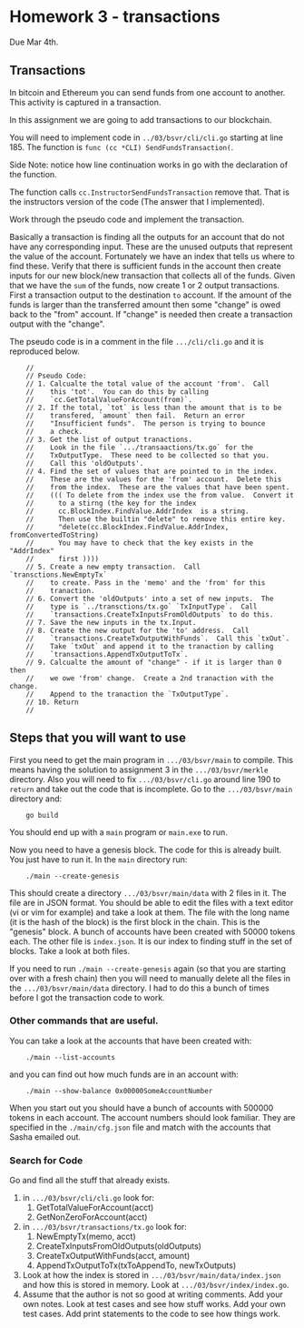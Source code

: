# Homework 3 - transactions

Due Mar 4th.

Transactions
-------------------------------


In bitcoin and Ethereum you can send funds from one account to another.
This activity is captured in a transaction.

In this assignment we are going to add transactions to our blockchain.

You will need to implement code in `../03/bsvr/cli/cli.go` starting at
line 185.  The function is `func (cc *CLI) SendFundsTransaction(`.

Side Note: notice how line continuation works in go with the
declaration of the function.

The function calls
`cc.InstructorSendFundsTransaction` remove that. That is the 
instructors version of the code (The answer that I implemented).

Work through the pseudo code and implement the transaction.

Basically a transaction is finding all the outputs for an account
that do not have any corresponding  input.  These are the unused
outputs that represent the value of the account.   Fortunately
we have an index that tells us where to find these.  Verify that
there is sufficient funds in the account then create inputs for
our new block/new transaction that collects all of the funds.
Given that we have the `sum` of the funds, now create 1 or 2
output transactions.  First a transaction output to the destination
`to` account.  If the amount of the funds is larger than the
transferred amount then some "change" is owed back to the "from"
account.  If "change" is needed then create a transaction output
with the "change".

The pseudo code is in a comment in the file `.../cli/cli.go` and it
is reproduced below.

```
	//
	// Pseudo Code:
	// 1. Calcualte the total value of the account 'from'.  Call
	//    this 'tot'.  You can do this by calling
	//    `cc.GetTotalValueForAccount(from)`.
	// 2. If the total, `tot` is less than the amount that is to be
	//    transfered, `amount` then fail.  Return an error
	//	  "Insufficient funds".  The person is trying to bounce
	//    a check.
	// 3. Get the list of output tranactions.
	//    Look in the file `.../transaactions/tx.go` for the
	//    TxOutputType.  These need to be collected so that you.
	//    Call this 'oldOutputs'.
	// 4. Find the set of values that are pointed to in the index. 
	//    These are the values for the 'from' account.  Delete this
	//    from the index.  These are the values that have been spent.
	//    ((( To delete from the index use the from value.  Convert it
	//		to a stirng (the key for the index
	//		cc.BlockIndex.FindValue.AddrIndex  is a string.
	//		Then use the builtin "delete" to remove this entire key.
	//		"delete(cc.BlockIndex.FindValue.AddrIndex, fromConvertedToString)
	//		You may have to check that the key exists in the "AddrIndex" 
	//		first ))))
	// 5. Create a new empty transaction.  Call `transctions.NewEmptyTx`
	//    to create. Pass in the 'memo' and the 'from' for this
	//    tranaction.
	// 6. Convert the 'oldOutputs' into a set of new inputs.  The
	//    type is `../transctions/tx.go` `TxInputType`.  Call
	//    `transactions.CreateTxInputsFromOldOutputs` to do this.
	// 7. Save the new inputs in the tx.Input.
	// 8. Create the new output for the 'to' address.  Call
	//    `transactions.CreateTxOutputWithFunds`.  Call this `txOut`.   
	//    Take `txOut` and append it to the tranaction by calling
	//    `transactions.AppendTxOutputToTx`.
	// 9. Calcualte the amount of "change" - if it is larger than 0 then
	//    we owe 'from' change.  Create a 2nd tranaction with the change.
	//    Append to the tranaction the `TxOutputType`.
	// 10. Return
	//
```

## Steps that you will want to use

First you need to get the main program in `.../03/bsvr/main` to compile.  This means having
the solution to assignment 3 in the `.../03/bsvr/merkle` directory.   Also you will need to
fix `.../03/bsvr/cli.go` around line 190 to `return` and take out the code that is 
incomplete.  Go to the `.../03/bsvr/main` directory and:

```
	go build
```

You should end up with a `main` program or `main.exe` to run.

Now you need to have a genesis block.  The code for this is already built.  You just have
to run it.  In the `main` directory run:

```
	./main --create-genesis
```

This should create a directory `.../03/bsvr/main/data` with 2 files in it.  The file are 
in JSON format.  You should be able to edit the files with a text editor (vi or vim 
for example) and take a look at them.   The file with the long name (it is the
hash of the block) is the first block in the chain.  This is the "genesis" block.
A bunch of accounts have been created with 50000 tokens each.  The other file is
`index.json`.  It is our index to finding stuff in the set of blocks.  Take a
look at both files.

If you need to run `./main --create-genesis` again (so that you are starting over
with a fresh chain) then you will need to manually delete all the files in the
`.../03/bsvr/main/data` directory.   I had to do this a bunch of times before I got
the transaction code to work.

### Other commands that are useful.

You can take a look at the accounts that have been created with:

```
	./main --list-accounts
```

and you can find out how much funds are in an account with:

```
	./main --show-balance 0x00000SomeAccountNumber
```

When you start out you should have a bunch of accounts with 500000 
tokens in each account.  The account numbers should look familiar.
They are specified in the `./main/cfg.json` file and match with
the accounts that Sasha emailed out.

### Search for Code

Go and find all the stuff that already exists.

1. in `.../03/bsvr/cli/cli.go` look for:
	1. GetTotalValueForAccount(acct)
	2. GetNonZeroForAccount(acct)
2. in `.../03/bsvr/transactions/tx.go` look for:
	1. NewEmptyTx(memo, acct)
	2. CreateTxInputsFromOldOutputs(oldOutputs)
	3. CreateTxOutputWithFunds(acct, amount)
	4. AppendTxOutputToTx(txToAppendTo, newTxOutputs)
3. Look at how the index is stored in `.../03/bsvr/main/data/index.json` and how this
is stored in memory.  Look at `.../03/bsvr/index/index.go`.
4. Assume that the author is not so good at writing comments.  Add your own notes.  Look at test cases and
see how stuff works.   Add your own test cases.  Add print statements to the code to see how things work.





